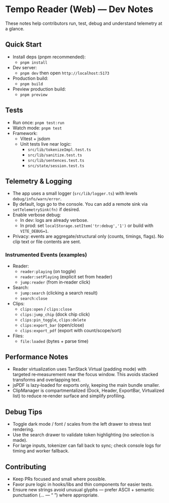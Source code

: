 # Tempo Reader (Web) — Dev Notes

These notes help contributors run, test, debug and understand telemetry at a glance.

## Quick Start

- Install deps (pnpm recommended):
  - `pnpm install`
- Dev server:
  - `pnpm dev` then open `http://localhost:5173`
- Production build:
  - `pnpm build`
- Preview production build:
  - `pnpm preview`

## Tests

- Run once: `pnpm test:run`
- Watch mode: `pnpm test`
- Framework:
  - Vitest + jsdom
  - Unit tests live near logic:
    - `src/lib/tokenizeImpl.test.ts`
    - `src/lib/sanitize.test.ts`
    - `src/lib/sentences.test.ts`
    - `src/state/session.test.ts`

## Telemetry & Logging

- The app uses a small logger (`src/lib/logger.ts`) with levels `debug/info/warn/error`.
- By default, logs go to the console. You can add a remote sink via `setTelemetrySink(fn)` if desired.
- Enable verbose debug:
  - In dev: logs are already verbose.
  - In prod: set `localStorage.setItem('tr:debug','1')` or build with `VITE_DEBUG=1`.
- Privacy: events are aggregate/structural only (counts, timings, flags). No clip text or file contents are sent.

### Instrumented Events (examples)

- Reader:
  - `reader:playing` (on toggle)
  - `reader:setPlaying` (explicit set from header)
  - `jump:reader` (from in‑reader click)
- Search:
  - `jump:search` (clicking a search result)
  - `search:close`
- Clips:
  - `clips:open` / `clips:close`
  - `clips:jump_chip` (dock chip click)
  - `clips:pin_toggle`, `clips:delete`
  - `clips:export_bar` (open/close)
  - `clips:export_pdf` (export with count/scope/sort)
- Files:
  - `file:loaded` (bytes + parse time)

## Performance Notes

- Reader virtualization uses TanStack Virtual (padding mode) with targeted re‑measurement near the focus window. This avoids stacked transforms and overlapping text.
- jsPDF is lazy‑loaded for exports only, keeping the main bundle smaller.
- ClipManager is compartmentalized (Dock, Header, ExportBar, Virtualized list) to reduce re‑render surface and simplify profiling.

## Debug Tips

- Toggle dark mode / font / scales from the left drawer to stress test rendering.
- Use the search drawer to validate token highlighting (no selection is made).
- For large inputs, tokenizer can fall back to sync; check console logs for timing and worker fallback.

## Contributing

- Keep PRs focused and small where possible.
- Favor pure logic in hooks/libs and thin components for easier tests.
- Ensure new strings avoid unusual glyphs — prefer ASCII + semantic punctuation (… — “ ”) where appropriate.
